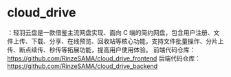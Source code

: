 # cloud_drive
：轻羽云盘是一款借鉴主流网盘实现、面向 C 端的简约网盘，包含用户注册、文件上传、下载、分享、在线预览、回收站等核心功能，支持文件批量操作、分片上传、断点续传、秒传等拓展功能，提高用户使用体验。
前端代码仓库：https://github.com/RinzeSAMA/cloud_drive_frontend
后端代码仓库：https://github.com/RinzeSAMA/cloud_drive_backend
